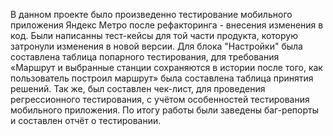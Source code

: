 В данном проекте было произведенно тестирование мобильного приложения Яндекс Метро после рефакторинга - внесения изменения в код. Были написанны тест-кейсы для той части продукта, которую затронули изменения в новой версии. 
Для блока "Настройки" была составлена таблица попарного тестирования, для требования «Маршрут и выбранные станции сохраняются в истории после того, как пользователь построил маршрут» была составлена таблица принятия решений. 
Так же, был составлен чек-лист, для проведения регрессионного тестирования, с учётом особенностей тестирования мобильного приложения. 
По итогу работы были заведены баг-репорты и составлен отчёт о тестировании.
